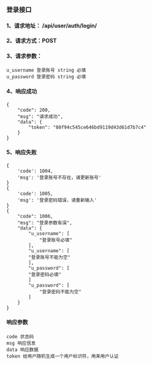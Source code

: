 ### 登录接口

#### 1、请求地址： /api/user/auth/login/

#### 2、请求方式：POST

#### 3、请求参数：
    
    u_username 登录账号 string 必填
    u_password 登录密码 string 必填
    
#### 4、响应成功

    {
        "code": 200,
        "msg": "请求成功",
        "data": {
            "token": "80f94c545ce646bd9119d43d61d7b7c4"
        }
    }
    
#### 5、响应失败
    {
        'code': 1004, 
        'msg': '登录账号不存在，请更新账号'
    }
    {
        'code': 1005, 
        'msg': '登录密码错误，请重新输入'
    }
    {
        "code": 1006,
        "msg": "登录参数有误",
        "data": {
            "u_username": [
                "登录账号必填"
            ],
            "u_username": [
            "登录账号不能为空"
            ],
            "u_password": [
            "登录密码必填"
            ]
            "u_password": [
                "登录密码不能为空"
            ]
        }
    }
         

#### 响应参数
    
    code 状态码 
    msg 响应信息
    data 响应数据
    token 给用户随机生成一个用户标识符，用来用户认证